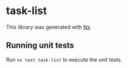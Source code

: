 # task-list

This library was generated with [Nx](https://nx.dev).

## Running unit tests

Run `nx test task-list` to execute the unit tests.
